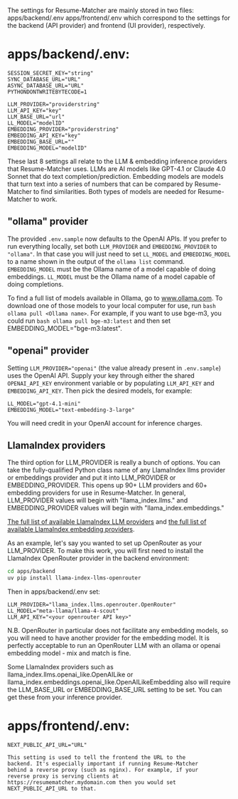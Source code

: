 The settings for Resume-Matcher are mainly stored in two files:
    apps/backend/.env
    apps/frontend/.env
which correspond to the settings for the backend (API provider) and frontend (UI provider), respectively.

# apps/backend/.env:
```env
SESSION_SECRET_KEY="string"
SYNC_DATABASE_URL="URL"
ASYNC_DATABASE_URL="URL"
PYTHONDONTWRITEBYTECODE=1

LLM_PROVIDER="providerstring"
LLM_API_KEY="key"
LLM_BASE_URL="url"
LL_MODEL="modelID"
EMBEDDING_PROVIDER="providerstring"
EMBEDDING_API_KEY="key"
EMBEDDING_BASE_URL=""
EMBEDDING_MODEL="modelID"
```

These last 8 settings all relate to the LLM & embedding inference
providers that Resume-Matcher uses. LLMs are AI models like GPT-4.1
or Claude 4.0 Sonnet that do text completion/prediction. Embedding
models are models that turn text into a series of numbers that can be
compared by Resume-Matcher to find similarities. Both types of models
are needed for Resume-Matcher to work.

## "ollama" provider
The provided `.env.sample` now defaults to the OpenAI APIs. If you
prefer to run everything locally, set both `LLM_PROVIDER` and
`EMBEDDING_PROVIDER` to `"ollama"`. In that case you will just need to
set `LL_MODEL` and `EMBEDDING_MODEL` to a name shown in the output of
the `ollama list` command. `EMBEDDING_MODEL` must be the Ollama name of
a model capable of doing embeddings. `LL_MODEL` must be the Ollama name
of a model capable of doing completions.

To find a full list of models available in Ollama, go to
www.ollama.com. To download one of those models to your local computer
for use, run ```bash
ollama pull <Ollama name>```. For example, if you want to
use bge-m3, you could run ```bash
ollama pull bge-m3:latest``` and then set
EMBEDDING_MODEL="bge-m3:latest".

## "openai" provider

Setting `LLM_PROVIDER="openai"` (the value already present in
`.env.sample`) uses the OpenAI API. Supply your key through either the
shared `OPENAI_API_KEY` environment variable or by populating
`LLM_API_KEY` and `EMBEDDING_API_KEY`. Then pick the desired models, for
example:

    LL_MODEL="gpt-4.1-mini"
    EMBEDDING_MODEL="text-embedding-3-large"

You will need credit in your OpenAI account for inference charges.

## LlamaIndex providers

The third option for LLM_PROVIDER is really a bunch of options. You
can take the fully-qualified Python class name of any LlamaIndex llms
provider or embeddings provider and put it into LLM_PROVIDER or
EMBEDDING_PROVIDER. This opens up 90+ LLM providers and 60+ embedding
providers for use in Resume-Matcher.  In general, LLM_PROVIDER values
will begin with "llama_index.llms." and EMBEDDING_PROVIDER values will
begin with "llama_index.embeddings."

[The full list of available LlamaIndex LLM providers](https://docs.llamaindex.ai/en/stable/module_guides/models/llms/modules/#available-llm-integrations)
and [the full list of available LlamaIndex embedding providers](https://docs.llamaindex.ai/en/stable/module_guides/models/embeddings/#list-of-supported-embeddings).

As an example, let's say you wanted to set up OpenRouter as your
LLM_PROVIDER. To make this work, you will first need to install the
LlamaIndex OpenRouter provider in the backend environment:
```bash
cd apps/backend
uv pip install llama-index-llms-openrouter
```
Then in apps/backend/.env set:
```env
LLM_PROVIDER="llama_index.llms.openrouter.OpenRouter"
LL_MODEL="meta-llama/llama-4-scout"
LLM_API_KEY="<your openrouter API key>"
```

N.B. OpenRouter in particular does not facilitate any embedding
models, so you will need to have another provider for the embedding
model. It is perfectly acceptable to run an OpenRouter LLM with an
ollama or openai embedding model - mix and match is fine.

Some LlamaIndex providers such as
llama_index.llms.openai_like.OpenAILike or
llama_index.embeddings.openai_like.OpenAILikeEmbedding also will
require the LLM_BASE_URL or EMBEDDING_BASE_URL setting to be set. You
can get these from your inference provider.

# apps/frontend/.env:

    NEXT_PUBLIC_API_URL="URL"

    This setting is used to tell the frontend the URL to the
    backend. It's especially important if running Resume-Matcher
    behind a reverse proxy (such as nginx). For example, if your
    reverse proxy is serving clients at
    https://resumematcher.mydomain.com then you would set
    NEXT_PUBLIC_API_URL to that.
